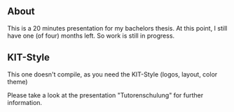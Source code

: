 About
-----
This is a 20 minutes presentation for my bachelors thesis. At this point,
I still have one (of four) months left. So work is still in progress.

KIT-Style
---------
This one doesn't compile, as you need the KIT-Style (logos, layout,
color theme)

Please take a look at the presentation "Tutorenschulung" for further
information.
